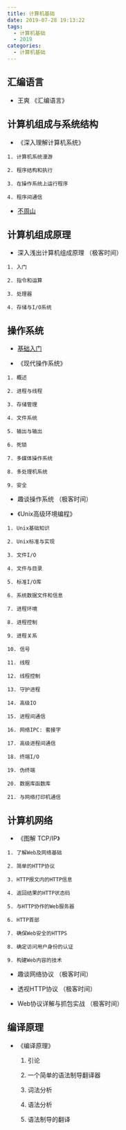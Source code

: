 ```yaml
---
title: 计算机基础
date: 2019-07-28 19:13:22
tags:
  - 计算机基础
  - 2019
categories:
  - 计算机基础 
---
```


## 汇编语言
   
   * 王爽 《汇编语言》

## 计算机组成与系统结构

   * 《深入理解计算机系统》
    
    1. 计算机系统漫游

    2. 程序结构和执行

    3. 在操作系统上运行程序

    4. 程序间通信

   * [不周山](https://wdxtub.com/work/)


## 计算机组成原理

   * 深入浅出计算机组成原理 （极客时间）

    1. 入门
    
    2. 指令和运算

    3. 处理器
    
    4. 存储与I/O系统

## 操作系统

   * [基础入门](https://www.shiyanlou.com/courses/1)


   * 《现代操作系统》
    
    1. 概述

    2. 进程与线程

    3. 存储管理

    4. 文件系统

    5. 输出与输出

    6. 死锁

    7. 多媒体操作系统

    8. 多处理机系统

    9. 安全

   * 趣谈操作系统 （极客时间）

   * 《Unix高级环境编程》

    1. Unix基础知识

    2. Unix标准与实现

    3. 文件I/O

    4. 文件与目录

    5. 标准I/O库

    6. 系统数据文件和信息

    7. 进程环境

    8. 进程控制

    9. 进程关系

    10. 信号

    11. 线程

    12. 线程控制

    13. 守护进程

    14. 高级IO

    15. 进程间通信

    16. 网络IPC: 套接字

    17. 高级进程间通信

    18. 终端I/O

    19. 伪终端

    20. 数据库函数库

    21. 与网络打印机通信

## 计算机网络

   * 《图解 TCP/IP》
    
    1. 了解Web及网络基础

    2. 简单的HTTP协议

    3. HTTP报文内的HTTP信息

    4. 返回结果的HTTP状态码

    5. 与HTTP协作的Web服务器

    6. HTTP首部

    7. 确保Web安全的HTTPS

    8. 确定访问用户身份的认证

    9. 构建Web内容的技术

   * 趣谈网络协议 （极客时间）
 
   * 透视HTTP协议 （极客时间）

   * Web协议详解与抓包实战 （极客时间）


##  编译原理

  * 《编译原理》
    
    1. 引论

    2. 一个简单的语法制导翻译器 

    3. 词法分析 

    4. 语法分析

    5. 语法制导的翻译 



